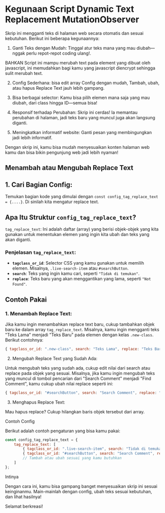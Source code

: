 # Kegunaan Script Dynamic Text Replacement MutationObserver

Skrip ini mengganti teks di halaman web secara otomatis dan sesuai kebutuhan. Berikut ini beberapa kegunaannya:

1. Ganti Teks dengan Mudah: 
Tinggal atur teks mana yang mau diubah—nggak perlu repot-repot coding ulang!.

BAHKAN Script ini mampu merubah text pada element yang dibuat oleh javascript, ini memudahkan bagi kamu yang javascript diencrypt sehingga sulit merubah text.

2. Config Sederhana: bisa edit array Config dengan mudah, Tambah, ubah, atau hapus Replace Text jauh lebih gampang.


3. Bisa berbagai selector: Kamu bisa pilih elemen mana saja yang mau diubah, dari class hingga ID—semua bisa!


4. Responsif terhadap Perubahan: Skrip ini cerdas! Ia memantau perubahan di halaman, jadi teks baru yang muncul juga akan langsung diganti.


5. Meningkatkan informatif website: Ganti pesan yang membingungkan jadi lebih informatif.


Dengan skrip ini, kamu bisa mudah menyesuaikan konten halaman web kamu dan bisa bikin pengunjung web jadi lebih nyaman!

## Menambah atau Mengubah Replace Text

## 1. Cari Bagian Config:

Temukan bagian kode yang dimulai dengan `const config_tag_replace_text = {....}`. Di sinilah kita mengatur replace text.

## Apa Itu Struktur `config_tag_replace_text`?

`tag_replace_text`: Ini adalah daftar (array) yang berisi objek-objek yang kita gunakan untuk menentukan elemen yang ingin kita ubah dan teks yang akan diganti.

### Penjelasan `tag_replace_text`:

- **`tagclass_or_id`**: Selector CSS yang kamu gunakan untuk memilih elemen. Misalnya, `.live-search-item` atau `#searchButton`.
- **`search`**: Teks yang ingin kamu cari, seperti `"Tidak di temukan"`.
- **`replace`**: Teks baru yang akan menggantikan yang lama, seperti `"Not Found"`.

## Contoh Pakai

### 1. Menambah Replace Text:

Jika kamu ingin menambahkan replace text baru, cukup tambahkan objek baru ke dalam array `tag_replace_text`. Misalnya, kamu ingin mengganti teks "Teks Lama" menjadi "Teks Baru" pada elemen dengan kelas `.new-class`. Berikut contohnya:

```javascript
{ tagclass_or_id: ".new-class", search: "Teks Lama", replace: "Teks Baru" }
```

2. Mengubah Replace Text yang Sudah Ada:

Untuk mengubah teks yang sudah ada, cukup edit nilai dari search atau replace pada objek yang sesuai. Misalnya, jika kamu ingin mengubah teks yang muncul di tombol pencarian dari "Search Comment" menjadi "Find Comment", kamu cukup ubah nilai replace seperti ini:
```javascript
{ tagclass_or_id: "#searchButton", search: "Search Comment", replace: "Find Comment" }
```

3. Menghapus Replace Text:

Mau hapus replace? Cukup hilangkan baris objek tersebut dari array.

Contoh Config

Berikut adalah contoh pengaturan yang bisa kamu pakai:
```javascript
const config_tag_replace_text = {
    tag_replace_text: [
        { tagclass_or_id: ".live-search-item", search: "Tidak di temukan", replace: "Not Found" },
        { tagclass_or_id: "#searchButton", search: "Search Comment", replace: "Hello Isekai" },
        // Tambah atau ubah sesuai yang kamu butuhkan
    ]
};
```
Intinya

Dengan cara ini, kamu bisa gampang banget menyesuaikan skrip ini sesuai keinginanmu. Main-mainlah dengan config, ubah teks sesuai kebutuhan, dan lihat hasilnya!

Selamat berkreasi!

